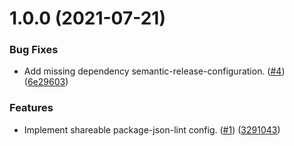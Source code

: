 # 1.0.0 (2021-07-21)


### Bug Fixes

* Add missing dependency semantic-release-configuration. ([#4](https://github.com/thenativeweb/npm-package-json-lint-config-tnw/issues/4)) ([6e29603](https://github.com/thenativeweb/npm-package-json-lint-config-tnw/commit/6e296036093c7567058eed7ca602f391063dd846))


### Features

* Implement shareable package-json-lint config. ([#1](https://github.com/thenativeweb/npm-package-json-lint-config-tnw/issues/1)) ([3291043](https://github.com/thenativeweb/npm-package-json-lint-config-tnw/commit/32910432272d5989252b480a1b2f144aadf84555))
